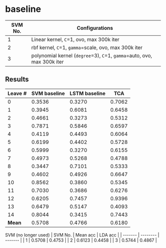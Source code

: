 baseline
===
| SVM No. | Configurations |
| ------ | -------------- |
| 1 | Linear kernel, `C`=1, ovo, max 300k iter |
| 2 | rbf kernel, `C`=1, `gamma`=scale, ovo, max 300k iter |
| 3 | polynomial kernel (`degree`=3), `C`=1, `gamma`=auto, ovo, max 300k iter |

Results
---
| Leave # | SVM baseline | LSTM baseline | TCA |
| ------- | ------------ | ------------- | --- |
|        0 | 0.3536 | 0.3270 | 0.7062 |
|        1 | 0.3945 | 0.6081 | 0.6458 |
|        2 | 0.4661 | 0.3273 | 0.5312 |
|        3 | 0.7871 | 0.5846 | 0.6597 |
|        4 | 0.4119 | 0.4493 | 0.6064 |
|        5 | 0.6199 | 0.4402 | 0.5728 |
|        6 | 0.5999 | 0.3270 | 0.6155 |
|        7 | 0.4973 | 0.5268 | 0.4788 |
|        8 | 0.3447 | 0.7101 | 0.5333 |
|        9 | 0.4602 | 0.4926 | 0.6647 |
|       10 | 0.8562 | 0.3860 | 0.5345 |
|       11 | 0.7030 | 0.3686 | 0.6276 |
|       12 | 0.6205 | 0.7457 | 0.9396 |
|       13 | 0.6479 | 0.5147 | 0.4093 |
|       14 | 0.8044 | 0.3415 | 0.7443 |
| **Mean** | 0.5708 | 0.4766 | 0.6180 |


SVM (no longer used)
| SVM No. | Mean acc | LDA acc |
| ------- | -------- | ------- |
| 1 | 0.5708 | 0.4753 |
| 2 | 0.6123 | 0.4458 |
| 3 | 0.5744 | 0.4867 |